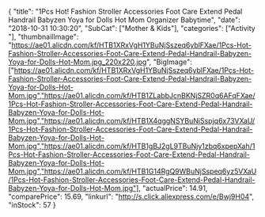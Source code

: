 {
	"title": "1Pcs Hot! Fashion Stroller Accessories Foot Care Extend Pedal Handrail Babyzen Yoya for Dolls Hot Mom Organizer Babytime",
	"date": "2018-10-31 10:30:20",
	"SubCat": ["Mother & Kids"],
	"categories": ["Activity "],
	"thumbnailImage": "https://ae01.alicdn.com/kf/HTB1XRxVgH1YBuNjSszeq6yblFXae/1Pcs-Hot-Fashion-Stroller-Accessories-Foot-Care-Extend-Pedal-Handrail-Babyzen-Yoya-for-Dolls-Hot-Mom.jpg_220x220.jpg",
	"BigImage": ["https://ae01.alicdn.com/kf/HTB1XRxVgH1YBuNjSszeq6yblFXae/1Pcs-Hot-Fashion-Stroller-Accessories-Foot-Care-Extend-Pedal-Handrail-Babyzen-Yoya-for-Dolls-Hot-Mom.jpg","https://ae01.alicdn.com/kf/HTB1ZLabbJcnBKNjSZR0q6AFqFXae/1Pcs-Hot-Fashion-Stroller-Accessories-Foot-Care-Extend-Pedal-Handrail-Babyzen-Yoya-for-Dolls-Hot-Mom.jpg","https://ae01.alicdn.com/kf/HTB1X4qggNSYBuNjSspjq6x73VXaU/1Pcs-Hot-Fashion-Stroller-Accessories-Foot-Care-Extend-Pedal-Handrail-Babyzen-Yoya-for-Dolls-Hot-Mom.jpg","https://ae01.alicdn.com/kf/HTB1gBJ2gL9TBuNjy1zbq6xpepXah/1Pcs-Hot-Fashion-Stroller-Accessories-Foot-Care-Extend-Pedal-Handrail-Babyzen-Yoya-for-Dolls-Hot-Mom.jpg","https://ae01.alicdn.com/kf/HTB1G14RgQ9WBuNjSspeq6yz5VXaU/1Pcs-Hot-Fashion-Stroller-Accessories-Foot-Care-Extend-Pedal-Handrail-Babyzen-Yoya-for-Dolls-Hot-Mom.jpg"],
	"actualPrice": 14.91,
	"comparePrice": 15.69,
	"linkurl": "http://s.click.aliexpress.com/e/Bwj9H04",
	"inStock": 57
}
